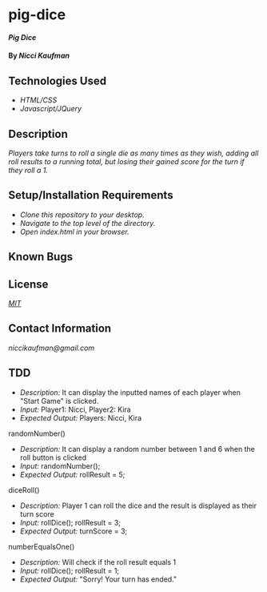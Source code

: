 # pig-dice

#### _Pig Dice_

#### By _**Nicci Kaufman**_

## Technologies Used

* _HTML/CSS_
* _Javascript/JQuery_

## Description

_Players take turns to roll a single die as many times as they wish, adding all roll results to a running total, but losing their gained score for the turn if they roll a 1._

## Setup/Installation Requirements

* _Clone this repository to your desktop._
* _Navigate to the top level of the directory._
* _Open index.html in your browser._


## Known Bugs

## License

_[MIT](https://en.wikipedia.org/wiki/MIT_License)_

## Contact Information

_niccikaufman@gmail.com_

## TDD
- _Description:_ It can display the inputted names of each player when "Start Game" is clicked.
- _Input:_ Player1: Nicci, Player2: Kira
- _Expected Output:_ Players: Nicci, Kira

randomNumber()
- _Description:_ It can display a random number between 1 and 6 when the roll button is clicked
- _Input:_ randomNumber();
- _Expected Output:_ rollResult = 5;

diceRoll() 
- _Description:_ Player 1 can roll the dice and the result is displayed as their turn score
- _Input:_ rollDice(); rollResult = 3; 
- _Expected Output:_ turnScore = 3;

numberEqualsOne()
- _Description:_ Will check if the roll result equals 1
- _Input:_ rollDice(); rollResult = 1; 
- _Expected Output:_ "Sorry! Your turn has ended."


<!-- _Description:_ Player 1 can decide to roll again and the next roll result will be added to the turn score.
_Input:_ rollDice(); diceRollResult = 5; 
_Expected Output:_ turnScore = 8;

hold()
_Description:_ Player 1 can decide to hold and their turn score will be added to their total score before triggering player 2's turn
_Input:_ hold button is clicked
_Expected Output:_ gameScore = 8; player1.active = false; player2.active = true; -->

